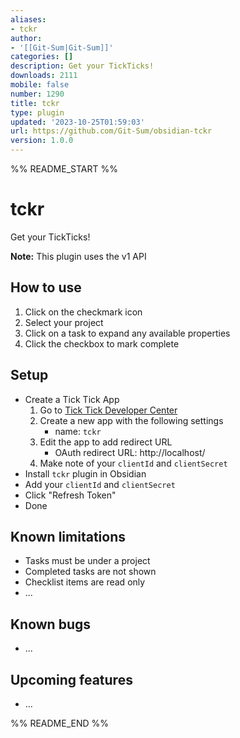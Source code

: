 ```yaml
---
aliases:
- tckr
author:
- '[[Git-Sum|Git-Sum]]'
categories: []
description: Get your TickTicks!
downloads: 2111
mobile: false
number: 1290
title: tckr
type: plugin
updated: '2023-10-25T01:59:03'
url: https://github.com/Git-Sum/obsidian-tckr
version: 1.0.0
---
```


%% README_START %%

# tckr

Get your TickTicks!

**Note:** This plugin uses the v1 API

## How to use
1. Click on the checkmark icon
2. Select your project
3. Click on a task to expand any available properties
4. Click the checkbox to mark complete

## Setup

- Create a Tick Tick App
	1. Go to [Tick Tick Developer Center](https://developer.ticktick.com/manage)
	2. Create a new app with the following settings
		- name: `tckr`
	3. Edit the app to add redirect URL
		- OAuth redirect URL: http://localhost/
	4. Make note of your `clientId` and `clientSecret`
- Install `tckr` plugin in Obsidian
- Add your `clientId` and `clientSecret`
- Click "Refresh Token"
- Done

## Known limitations
- Tasks must be under a project
- Completed tasks are not shown
- Checklist items are read only
- ...

## Known bugs
- ...

## Upcoming features
- ...


%% README_END %%
